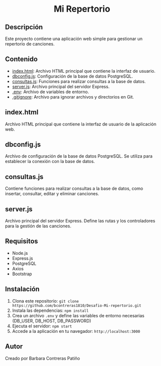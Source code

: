  <h1 align="center">Mi Repertorio</h1>

  <h2>Descripción</h2>
  <p>Este proyecto contiene una aplicación web simple para gestionar un repertorio de canciones.</p>

  <h2>Contenido</h2>
  <ul>
    <li><a href="#index">index.html</a>: Archivo HTML principal que contiene la interfaz de usuario.</li>
    <li><a href="#dbconfig">dbconfig.js</a>: Configuración de la base de datos PostgreSQL.</li>
    <li><a href="#consultas">consultas.js</a>: Funciones para realizar consultas a la base de datos.</li>
    <li><a href="#server">server.js</a>: Archivo principal del servidor Express.</li>
    <li><a href=".env">.env</a>: Archivo de variables de entorno.</li>
    <li><a href=".gitignore">.gitignore</a>: Archivo para ignorar archivos y directorios en Git.</li>
  </ul>

  <h2 id="index">index.html</h2>
  <p>Archivo HTML principal que contiene la interfaz de usuario de la aplicación web.</p>

  <h2 id="dbconfig">dbconfig.js</h2>
  <p>Archivo de configuración de la base de datos PostgreSQL. Se utiliza para establecer la conexión con la base de datos.</p>

  <h2 id="consultas">consultas.js</h2>
  <p>Contiene funciones para realizar consultas a la base de datos, como insertar, consultar, editar y eliminar canciones.</p>

  <h2 id="server">server.js</h2>
  <p>Archivo principal del servidor Express. Define las rutas y los controladores para la gestión de las canciones.</p>

  <h2>Requisitos</h2>
  <ul>
    <li>Node.js</li>
    <li>Express.js</li>
    <li>PostgreSQL</li>
    <li>Axios</li>
    <li>Bootstrap</li>
  </ul>

  <h2>Instalación</h2>
  <ol>
    <li>Clona este repositorio: <code>git clone https://github.com/bcontreras1810/Desafio-Mi-repertorio.git</code></li>
    <li>Instala las dependencias: <code>npm install</code></li>
    <li>Crea un archivo <code>.env</code> y define las variables de entorno necesarias (DB_USER, DB_HOST, DB_PASSWORD)</li>
    <li>Ejecuta el servidor: <code>npm start</code></li>
    <li>Accede a la aplicación en tu navegador: <code>http://localhost:3000</code></li>
  </ol>

  <h2>Autor</h2>
  <p>Creado por Barbara Contreras Patiño </p>
